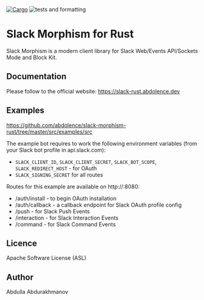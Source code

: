 [![Cargo](https://img.shields.io/crates/v/slack_morphism.svg)](https://crates.io/crates/slack_morphism)
![tests and formatting](https://github.com/abdolence/slack-morphism-rust/workflows/tests%20&amp;%20formatting/badge.svg)

# Slack Morphism for Rust

Slack Morphism is a modern client library for Slack Web/Events API/Sockets Mode and Block Kit.

## Documentation
Please follow to the official website: https://slack-rust.abdolence.dev

## Examples
https://github.com/abdolence/slack-morphism-rust/tree/master/src/examples/src

The example bot requires to work the following environment variables (from your Slack bot profile in api.slack.com):
- `SLACK_CLIENT_ID`, `SLACK_CLIENT_SECRET`, `SLACK_BOT_SCOPE`, `SLACK_REDIRECT_HOST` - for OAuth
- `SLACK_SIGNING_SECRET` for all routes

Routes for this example are available on http://<your-host>:8080:

- /auth/install - to begin OAuth installation
- /auth/callback - a callback endpoint for Slack OAuth profile config
- /push - for Slack Push Events
- /interaction - for Slack Interaction Events
- /command - for Slack Command Events

## Licence
Apache Software License (ASL)

## Author
Abdulla Abdurakhmanov
